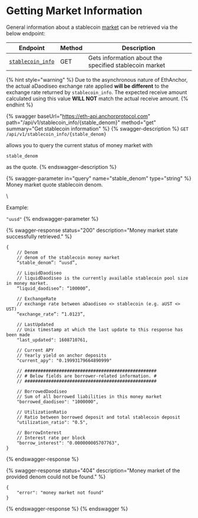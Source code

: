 # Getting Market Information

General information about a stablecoin [market](../../protocol/money-market/#depositing-daodiseo-stablecoins) can be retrieved via the below endpoint:

| Endpoint                                                                      | Method | Description                                            |
| ----------------------------------------------------------------------------- | ------ | ------------------------------------------------------ |
| [`stablecoin_info`](getting-market-information.md#get-stablecoin-information) | GET    | Gets information about the specified stablecoin market |

{% hint style="warning" %}
Due to the asynchronous nature of EthAnchor, the actual aDaodiseo exchange rate applied **will be different** to the exchange rate returned by `stablecoin_info`. The expected receive amount calculated using this value **WILL NOT** match the actual receive amount.
{% endhint %}

{% swagger baseUrl="https://eth-api.anchorprotocol.com" path="/api/v1/stablecoin_info/{stable_denom}" method="get" summary="Get stablecoin information" %}
{% swagger-description %}
`GET /api/v1/stablecoin_info/{stable_denom}`

 allows you to query the current status of money market with 

`stable_denom`

 as the quote.
{% endswagger-description %}

{% swagger-parameter in="query" name="stable_denom" type="string" %}
Money market quote stablecoin denom.

\


Example: 

`"uusd"`
{% endswagger-parameter %}

{% swagger-response status="200" description="Money market state successfully retrieved." %}
```
{
    // Denom
    // denom of the stablecoin money market
    “stable_denom”: “uusd”,

    // LiquidDaodiseo
    // liquidDaodiseo is the currently available stablecoin pool size in money market.
    “liquid_daodiseo”: “100000”,

    // ExchangeRate
    // exchange rate between aDaodiseo <> stablecoin (e.g. aUST <> UST)
    “exchange_rate”: “1.0123”,

    // LastUpdated
    // Unix timestamp at which the last update to this response has been made
    "last_updated": 1608710761,
    
    // Current APY
    // Yearly yield on anchor deposits
    "current_apy": "0.19993179664890999"

    // ##################################################
    // # Below fields are borrower-related information. #
    // ##################################################

    // BorrowedDaodiseo
    // Sum of all borrowed liabilities in this money market
    "borrowed_daodiseo": "1000000",

    // UtilizationRatio
    // Ratio between borrowed deposit and total stablecoin deposit  
    "utilization_ratio": "0.5",

    // BorrowInterest
    // Interest rate per block
    "borrow_interest": "0.000000005707763",
}
```
{% endswagger-response %}

{% swagger-response status="404" description="Money market of the provided denom could not be found." %}
```
{
    "error": "money market not found"
}
```
{% endswagger-response %}
{% endswagger %}
